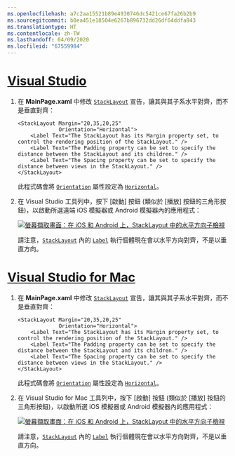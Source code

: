 ```yaml
---
ms.openlocfilehash: a7c2aa15521b89e4930746dc5421ce67fa26b2b9
ms.sourcegitcommit: b0ea451e18504e6267b896732dd26df64ddfa843
ms.translationtype: HT
ms.contentlocale: zh-TW
ms.lasthandoff: 04/09/2020
ms.locfileid: "67559984"
---
```

# <a name="visual-studio"></a>[Visual Studio](#tab/vswin)

1. 在 **MainPage.xaml** 中修改 [`StackLayout`](xref:Xamarin.Forms.StackLayout) 宣告，讓其與其子系水平對齊，而不是垂直對齊：

    ```xaml
    <StackLayout Margin="20,35,20,25"
                 Orientation="Horizontal">
        <Label Text="The StackLayout has its Margin property set, to control the rendering position of the StackLayout." />
        <Label Text="The Padding property can be set to specify the distance between the StackLayout and its children." />
        <Label Text="The Spacing property can be set to specify the distance between views in the StackLayout." />
    </StackLayout>
    ```

    此程式碼會將 [`Orientation`](xref:Xamarin.Forms.StackLayout.Orientation) 屬性設定為 [`Horizontal`](xref:Xamarin.Forms.StackOrientation.Horizontal)。

1. 在 Visual Studio 工具列中，按下 [啟動]  按鈕 (類似於 [播放] 按鈕的三角形按鈕)，以啟動所選遠端 iOS 模擬器或 Android 模擬器內的應用程式：

    [![螢幕擷取畫面：在 iOS 和 Android 上，StackLayout 中的水平方向子檢視](../images/orientation.png "包含水平方向 Label 執行個體的 StackLayout")](../images/orientation-large.png#lightbox "包含水平方向 Label 執行個體的 StackLayout")

    請注意，[`StackLayout`](xref:Xamarin.Forms.StackLayout) 內的 [`Label`](xref:Xamarin.Forms.Label) 執行個體現在會以水平方向對齊，不是以垂直方向。

# <a name="visual-studio-for-mac"></a>[Visual Studio for Mac](#tab/vsmac)

1. 在 **MainPage.xaml** 中修改 [`StackLayout`](xref:Xamarin.Forms.StackLayout) 宣告，讓其與其子系水平對齊，而不是垂直對齊：

    ```xaml
    <StackLayout Margin="20,35,20,25"
                 Orientation="Horizontal">
        <Label Text="The StackLayout has its Margin property set, to control the rendering position of the StackLayout." />
        <Label Text="The Padding property can be set to specify the distance between the StackLayout and its children." />
        <Label Text="The Spacing property can be set to specify the distance between views in the StackLayout." />
    </StackLayout>
    ```

    此程式碼會將 [`Orientation`](xref:Xamarin.Forms.StackLayout.Orientation) 屬性設定為 [`Horizontal`](xref:Xamarin.Forms.StackOrientation.Horizontal)。

1. 在 Visual Studio for Mac 工具列中，按下 [啟動]  按鈕 (類似於 [播放] 按鈕的三角形按鈕)，以啟動所選 iOS 模擬器或 Android 模擬器內的應用程式：

    [![螢幕擷取畫面：在 iOS 和 Android 上，StackLayout 中的水平方向子檢視](../images/orientation.png "包含水平方向 Label 執行個體的 StackLayout")](../images/orientation-large.png#lightbox "包含水平方向 Label 執行個體的 StackLayout")

    請注意，[`StackLayout`](xref:Xamarin.Forms.StackLayout) 內的 [`Label`](xref:Xamarin.Forms.Label) 執行個體現在會以水平方向對齊，不是以垂直方向。

